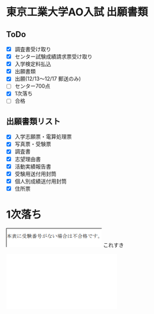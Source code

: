 # 東京工業大学AO入試 出願書類

## ToDo
- [x] 調査書受け取り
- [x] センター試験成績請求票受け取り
- [x] 入学検定料払込
- [x] 出願書類
- [x] 出願(12/13〜12/17 郵送のみ)
- [ ] センター700点
- [x] 1次落ち
- [ ] 合格

## 出願書類リスト
- [x] 入学志願票・電算処理票
- [x] 写真票・受験票
- [x] 調査書
- [x] 志望理由書
- [x] 活動実績報告書
- [x] 受験用送付用封筒
- [x] 個人別成績送付用封筒
- [x] 住所票

# 1次落ち

![死体蹴り](./死体蹴り.png)
これすき

![活動実績報告書](./report/report.pdf)
